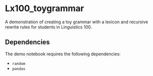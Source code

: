 # Lx100_toygrammar
A demonstration of creating a toy grammar with a lexicon and recursive rewrite rules for students in Linguistics 100. 

## Dependencies
The demo notebook requires the following dependencies:
* `random`
* `pandas`
